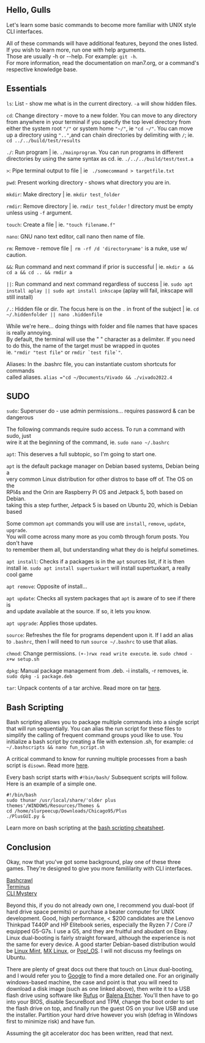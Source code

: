## Hello, Gulls
Let's learn some basic commands to become more familiar with UNIX style CLI interfaces.<br>

All of these commands will have additional features, beyond the ones listed.<br>
If you wish to learn more, run one with help arguments.<br>
Those are usually -h or --help. For example: ```git -h```.<br>
For more information, read the documentation on man7.org, or a command's respective knowledge base.<br>

## Essentials
```ls```: List - show me what is in the current directory. ```-a``` will show hidden files. <br>

```cd```: Change directory - move to a new folder. You can move to any directory from anywhere in your terminal if you 
specify the top level directory from either the system root ```"/"``` or system home ```"~/"```, ie ```"cd ~/"```. You 
can move up a directory using ```".."```,and can chain directories by delimiting with ```/```; 
ie. ```cd ../../build/test/results```<br>

```./```: Run program | ie. ```./mainprogram```. You can run programs in different directories by using the same syntax as cd. ie. ```./../../build/test/test.a```<br>

```>```: Pipe terminal output to file | ie ``` ./somecommand > targetfile.txt```<br>

```pwd```: Present working directory - shows what directory you are in.<br>

```mkdir```: Make directory | ie. ```mkdir test_folder```<br>

```rmdir```: Remove directory | ie. ```rmdir test_folder``` ! directory must be empty unless using ```-f``` argument.<br>

```touch```: Create a file | ie. ```"touch filename.f"```<br>

```nano```: GNU nano text editor, call nano then name of file. <br>

```rm```: Remove - remove file |``` rm -rf /d 'directoryname'``` is a nuke, use w/ caution.<br>

```&&```: Run command and next command if prior is successful | ie. ```mkdir a && cd a && cd .. && rmdir a``` <br>

```||```: Run command and next command regardless of success | ie. ```sudo apt install aplay || sudo apt install inkscape``` (aplay will fail, inkscape will still install)

```/.```: Hidden file or dir. The focus here is on the ```.``` in front of the subject | ie. ```cd ~/.hiddenfolder || nano .hiddenfile```

While we're here... doing things with folder and file names that have spaces
is really annoying. <br> By default, the terminal will use the " " character as a delimiter. If you need to do this, the name of the target must be wrapped in quotes<br>
ie. ```"rmdir "test file"``` or ```rmdir `test file`"```.<br>

Aliases: In the .bashrc file, you can instantiate custom shortcuts for commands <br>
called aliases. ```alias ="cd ~/Documents/Vivado && ./vivado2022.4``` <br>

## SUDO

```sudo```: Superuser do - use admin permissions... requires password & can be dangerous <br>

The following commands require sudo access. To run a command with sudo, just <br>
wire it at the beginning of the command, ie. ```sudo nano ~/.bashrc```<br>

```apt```: This deserves a full subtopic, so I'm going to start one.<br>

```apt``` is the default package manager on Debian based systems, Debian being a <br>
very common Linux distribution for other distros to base off of. The OS on the <br>
RPI4s and the Orin are Raspberry Pi OS and Jetpack 5, both based on Debian. <br>
taking this a step further, Jetpack 5 is based on Ubuntu 20, which is Debian based <br>

Some common ```apt``` commands you will use are ```install```, ```remove```, ```update```, ```upgrade```.<br>
You will come across many more as you comb through forum posts. You don't have <br>
to remember them all, but understanding what they do is helpful sometimes.<br>

```apt install```: Checks if a packages is in the ```apt``` sources list, if it is then install ie. ```sudo apt install supertuxkart``` will install supertuxkart, a really cool game <br>

```apt remove```: Opposite of install...<br>

```apt update```: Checks all system packages that ```apt``` is aware of to see if there is <br>
and update available at the source. If so, it lets you know. <br>

```apt upgrade```: Applies those updates.<br>

```source```: Refreshes the file for programs dependent upon it. If I add an alias to ```.bashrc```, then I will need to run ```source ~/.bashrc``` to use that alias.<br> 

```chmod```: Change permissions. ```(+-)rwx read write execute```. ie. ```sudo chmod -x+w setup.sh```<br>

```dpkg```: Manual package management from .deb. -i installs, -r removes, ie. ```sudo dpkg -i package.deb```<br>

```tar```: Unpack contents of a tar archive. Read more on tar [here](https://www.geeksforgeeks.org/tar-command-linux-examples/).<br>

## Bash Scripting
Bash scripting allows you to package multiple commands into a single script that will run sequentially. You can alias the run script for these files to simplify the calling of frequent command groups youd like to use. You initialize a bash script by creating a file with extension .sh, for example: ```cd ~/.bashscripts && nano fun_script.sh```

A critical command to know for running multiple processes from a bash script is ```disown```. Read more [here](https://phoenixnap.com/kb/disown-command-linux).

Every bash script starts with ```#!bin/bash/```
Subsequent scripts will follow. Here is an example of a simple one.
```
#!/bin/bash
sudo thunar /usr/local/share/'older plus themes'/WINDOWS/Resources/Themes &
cd /home/slurpeecup/Downloads/Chicago95/Plus
./PlusGUI.py &
```
Learn more on bash scripting at the [bash scripting cheatsheet](https://devhints.io/bash).

## Conclusion
Okay, now that you've got some background, play one of these three games. They're designed to give you more famililarity with CLI interfaces.<br>

[Bashcrawl](https://gitlab.com/slackermedia/bashcrawl)<br>
[Terminus](https://web.mit.edu/mprat/Public/web/Terminus/Web/main.html)<br>
[CLI Mystery](https://github.com/veltman/clmystery)

Beyond this, if you do not already own one, I recommend you dual-boot (if hard drive space permits) or purchase a beater computer for UNIX development. Good, high performance, < $200 candidates are the Lenovo Thinkpad T440P and HP Elitebook series, especially the Ryzen 7 / Core i7 equipped G5-G7s. I use a G5, and they are fruitful and abudant on Ebay. Linux dual-booting is fairly straight forward, although the experience is not the same for every device. A good starter Debian-based distribution would be [Linux Mint](https://linuxmint.com/edition.php?id=306), [MX Linux](https://mxlinux.org/download-links/), or [Pop!_OS](https://pop.system76.com/). I will not discuss my feelings on Ubuntu. 

There are plenty of great docs out there that touch on Linux dual-booting, and I would refer you to [Google](https://google.com) to find a more detailed one. For an originally windows-based machine, the case and point is that you will need to download a disk image (such as one linked above), then write it to a USB flash drive using software like [Rufus](https://rufus.ie/en/) or [Balena Etcher](https://etcher.balena.io/#download-etcher). You'll then have to go into your BIOS, disable SecureBoot and TPM, change the boot order to set the flash drive on top, and finally run the guest OS on your live USB and use the installer. Partition your hard drive however you wish (defrag in Windows first to minimize risk) and have fun. 

Assuming the git accelerator doc has been written, read that next. 
